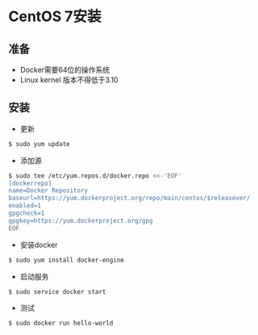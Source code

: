 # CentOS 7安装

## 准备
- Docker需要64位的操作系统
- Linux kernel 版本不得低于3.10

## 安装
- 更新
```bash
$ sudo yum update
```

- 添加源
```bash
$ sudo tee /etc/yum.repos.d/docker.repo <<-'EOF'
[dockerrepo]
name=Docker Repository
baseurl=https://yum.dockerproject.org/repo/main/centos/$releasever/
enabled=1
gpgcheck=1
gpgkey=https://yum.dockerproject.org/gpg
EOF
```

- 安装docker
```bash
$ sudo yum install docker-engine
```

- 启动服务
```bash
$ sudo service docker start
```

- 测试
```bash
$ sudo docker run hello-world

